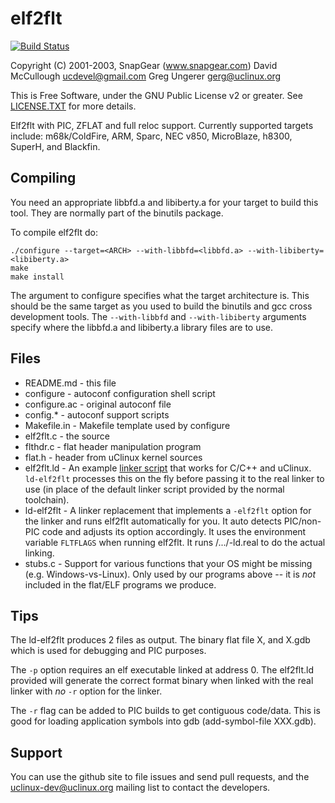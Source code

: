 # elf2flt

[![Build Status](https://travis-ci.org/uclinux-dev/elf2flt.svg?branch=main)](https://travis-ci.org/uclinux-dev/elf2flt)

Copyright (C) 2001-2003, SnapGear (www.snapgear.com)
David McCullough <ucdevel@gmail.com>
Greg Ungerer <gerg@uclinux.org>

This is Free Software, under the GNU Public License v2 or greater.  See
[LICENSE.TXT](LICENSE.TXT) for more details.

Elf2flt with PIC, ZFLAT and full reloc support. Currently supported
targets include: m68k/ColdFire, ARM, Sparc, NEC v850, MicroBlaze, 
h8300, SuperH, and Blackfin.

## Compiling

You need an appropriate libbfd.a and libiberty.a for your target to 
build this tool. They are normally part of the binutils package.

To compile elf2flt do:

    ./configure --target=<ARCH> --with-libbfd=<libbfd.a> --with-libiberty=<libiberty.a>
    make
    make install

The <ARCH> argument to configure specifies what the target architecture is.
This should be the same target as you used to build the binutils and gcc
cross development tools. The `--with-libbfd` and `--with-libiberty` arguments
specify where the libbfd.a and libiberty.a library files are to use.

## Files

* README.md    - this file
* configure    - autoconf configuration shell script
* configure.ac - original autoconf file
* config.*     - autoconf support scripts
* Makefile.in  - Makefile template used by configure
* elf2flt.c    - the source
* flthdr.c     - flat header manipulation program
* flat.h       - header from uClinux kernel sources
* elf2flt.ld   - An example [linker script](https://sourceware.org/binutils/docs/ld/Scripts.html)
                 that works for C/C++ and uClinux.  `ld-elf2flt` processes this
                 on the fly before passing it to the real linker to use (in
                 place of the default linker script provided by the normal
                 toolchain).
* ld-elf2flt   - A linker replacement that implements a `-elf2flt` option for
                 the linker and runs elf2flt automatically for you.  It auto
                 detects PIC/non-PIC code and adjusts its option accordingly.
                 It uses the environment variable `FLTFLAGS` when running
                 elf2flt.  It runs /.../<ARCH>-ld.real to do the actual linking.
* stubs.c      - Support for various functions that your OS might be missing
                 (e.g. Windows-vs-Linux).  Only used by our programs above -- it
                 is *not* included in the flat/ELF programs we produce.

## Tips

The ld-elf2flt produces 2 files as output.  The binary flat file X, and
X.gdb which is used for debugging and PIC purposes.

The `-p` option requires an elf executable linked at address 0.  The
elf2flt.ld provided will generate the correct format binary when linked
with the real linker with *no* `-r` option for the linker.

The `-r` flag can be added to PIC builds to get contiguous code/data.  This
is good for loading application symbols into gdb (add-symbol-file XXX.gdb).

## Support

You can use the github site to file issues and send pull requests, and the
[uclinux-dev@uclinux.org](http://mailman.uclinux.org/mailman/listinfo/uclinux-dev)
mailing list to contact the developers.
